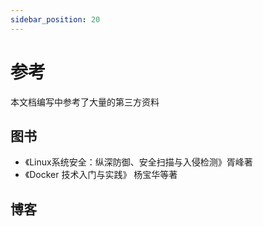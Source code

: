 ```yaml
---
sidebar_position: 20
---
```


# 参考

本文档编写中参考了大量的第三方资料

## 图书

* 《Linux系统安全：纵深防御、安全扫描与入侵检测》胥峰著
* 《Docker 技术入门与实践》 杨宝华等著

## 博客
